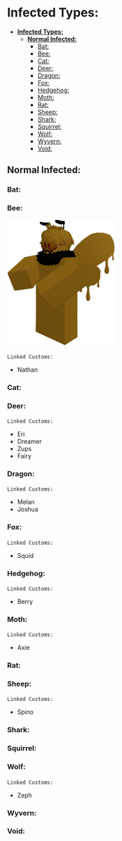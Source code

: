 # **Infected Types:**

- [**Infected Types:**](#infected-types)
  - [**Normal Infected:**](#normal-infected)
    - [Bat:](#bat)
    - [Bee:](#bee)
    - [Cat:](#cat)
    - [Deer:](#deer)
    - [Dragon:](#dragon)
    - [Fox:](#fox)
    - [Hedgehog:](#hedgehog)
    - [Moth:](#moth)
    - [Rat:](#rat)
    - [Sheep:](#sheep)
    - [Shark:](#shark)
    - [Squirrel:](#squirrel)
    - [Wolf:](#wolf)
    - [Wyvern:](#wyvern)
    - [Void:](#void)

## **Normal Infected:**

### Bat:

### Bee:

<img src="/images/Bee.png" width=50% />

`Linked Customs:`

- Nathan

### Cat:

### Deer:

`Linked Customs:`

- Eri
- Dreamer
- Zups
- Fairy

### Dragon:

`Linked Customs:`

- Melan
- Joshua

### Fox:

`Linked Customs:`

- Squid

### Hedgehog:

`Linked Customs:`

- Berry

### Moth:

`Linked Customs:`

- Axie

### Rat:

### Sheep:

`Linked Customs:`

- Spino

### Shark:

### Squirrel:

### Wolf:

`Linked Customs:`

- Zeph

### Wyvern:

### Void:

